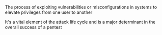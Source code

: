 
The process of exploiting vulnerabilities or misconfigurations in systems to elevate privileges from one user to another

It's a vital element of the attack life cycle and is a major determinant in the overall success of a pentest
